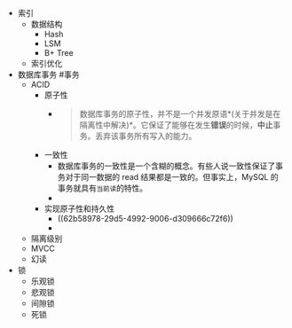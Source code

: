 - 索引
	- 数据结构
		- Hash
		- LSM
		- B+ Tree
	- 索引优化
- 数据库事务 #事务
	- ACID
		- 原子性
			- > 数据库事务的原子性，并不是一个并发原语*(关于并发是在隔离性中解决)*。它保证了能够在发生**错误**的时候，**中止**事务。丢弃该事务所有写入的能力。
		- 一致性
			- 数据库事务的一致性是一个含糊的概念。有些人说一致性保证了事务对于同一数据的 read 结果都是一致的。但事实上，MySQL 的事务就具有`当前读`的特性。
			-
		- 实现原子性和持久性
			- ((62b58978-29d5-4992-9006-d309666c72f6))
			-
	- 隔离级别
	- MVCC
	- 幻读
- 锁
	- 乐观锁
	- 悲观锁
	- 间隙锁
	- 死锁